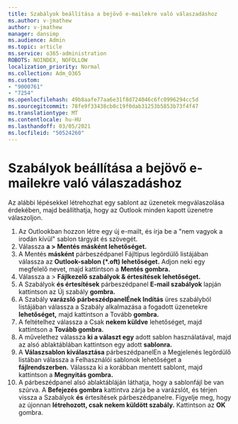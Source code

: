 ```yaml
---
title: Szabályok beállítása a bejövő e-mailekre való válaszadáshoz
ms.author: v-jmathew
author: v-jmathew
manager: dansimp
ms.audience: Admin
ms.topic: article
ms.service: o365-administration
ROBOTS: NOINDEX, NOFOLLOW
localization_priority: Normal
ms.collection: Adm_O365
ms.custom:
- "9000761"
- "7254"
ms.openlocfilehash: 49b8aafe77aa6e31f8d724046c6fc0996294cc5d
ms.sourcegitcommit: 78fe9f33438cb0c19f0dab31253b5853b73f4f47
ms.translationtype: MT
ms.contentlocale: hu-HU
ms.lasthandoff: 03/05/2021
ms.locfileid: "50524260"
---
```

# <a name="set-up-rules-to-reply-to-incoming-emails"></a>Szabályok beállítása a bejövő e-mailekre való válaszadáshoz

Az alábbi lépésekkel létrehozhat egy sablont az üzenetek megválaszolása érdekében, majd beállíthatja, hogy az Outlook minden kapott üzenetre válaszoljon.

1. Az Outlookban hozzon létre egy új e-mailt, és írja be a "nem vagyok a irodán kívül" sablon tárgyát és szövegét.
2. Válassza **a > Mentés másként lehetőséget.**
3. A Mentés **másként** párbeszédpanel Fájltípus legördülő listájában válassza az **Outlook-sablon (*.oft) lehetőséget.**  Adjon neki egy megfelelő nevet, majd kattintson a **Mentés gombra.**
4. Válassza a  >  **Fájlkezelő szabályok & értesítések lehetőséget.**
5. A Szabályok **és értesítések** párbeszédpanel **E-mail szabályok** lapján kattintson az Új szabály **gombra.**
6. A Szabály **varázsló** **párbeszédpanelÉnek Indítás** üres szabályból listájában válassza a Szabály alkalmazása a fogadott üzenetekre **lehetőséget,** majd kattintson a Tovább **gombra.**
7. A feltételhez válassza a Csak **nekem küldve** lehetőséget, majd kattintson a **Tovább gombra.**
8. A művelethez válassza **ki a választ egy** adott sablon használatával, majd az alsó ablaktáblában kattintson egy adott **sablonra.**
9. A **Válaszsablon kiválasztása** párbeszédpanelEn a  Megjelenés legördülő listában válassza a Felhasználói sablonok lehetőséget a **fájlrendszerben.** Válassza ki a korábban mentett sablont, majd kattintson a **Megnyitás gombra.**
10. A párbeszédpanel alsó ablaktábláján láthatja, hogy a sablonfájl be van szúrva. A **Befejezés gombra** kattintva zárja be a varázslót, és térjen vissza a Szabályok **és** értesítések párbeszédpanelre. Figyelje meg, hogy az újonnan **létrehozott, csak nekem küldött szabály.** Kattintson az **OK** gombra.
